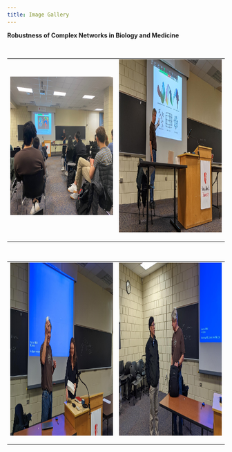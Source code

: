 ```yaml
---
title: Image Gallery
---
```


**Robustness of Complex Networks in Biology and Medicine**

<table><tr>
<td> <img align="center" src="/assets/event11.jpg" width="400" height="320" /> &nbsp;</td>

&nbsp;

<td>  <img align="center" src="/assets/event12.jpg" width="400" height="400" /> &nbsp;</td>
</tr></table>

<table><tr>
<td>  <img align="center" src="/assets/event14.jpg" width="400" height="400" /> &nbsp; </td>

&nbsp;

<td> <img align="center" src="/assets/event15.jpg" width="400" height="400" /> &nbsp; </td>
</tr></table>



